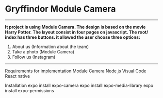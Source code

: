 


# Gryffindor Module Camera

------------------------------------------------------------------------------------------------------------------------------------------
**It project is using Module Camera. The design is based on the movie Harry Potter.**
**The layout consist in four pages on javascript. The root/ index has three buttons. it allowed the user choose three options:**

1. About us (Information about the team)
2. Take a photo (Module Camera)
3. Follow us (Instagram)

-------------------------------------------------------------------------------------------------------------------------------------------

Requirements for implementation Module Camera
Node.js
Visual Code
React native

Installation
expo install expo-camera
expo install expo-media-library
expo install expo-permissions




